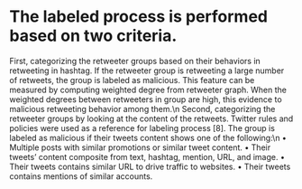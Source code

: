 # The labeled process is performed based on two criteria.
First, categorizing the retweeter groups based on their behaviors in retweeting in hashtag. If the retweeter group is retweeting a large number of retweets,
the group is labeled as malicious. This feature can be measured by computing
weighted degree from retweeter graph. When the weighted degrees between
retweeters in group are high, this evidence to malicious retweeting behavior
among them.\n
Second, categorizing the retweeter groups by looking at the content of the
retweets. Twitter rules and policies were used as a reference for labeling process [8]. The group is labeled as malicious if their tweets content shows one of
the following:\n
• Multiple posts with similar promotions or similar tweet content.
• Their tweets’ content composite from text, hashtag, mention, URL, and
image.
• Their tweets contains similar URL to drive traffic to websites.
• Their tweets contains mentions of similar accounts.
